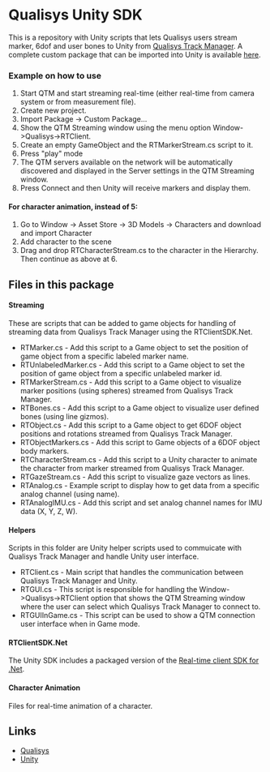 # Qualisys Unity SDK

This is a repository with Unity scripts that lets Qualisys users stream marker, 6dof and user bones to Unity from [Qualisys Track Manager](http://www.qualisys.com/products/software/qtm).
A complete custom package that can be imported into Unity is available [here](http://www.qualisys.com/download/Qualisys-Real-Time-Streaming.unitypackage).

### Example on how to use
1. Start QTM and start streaming real-time (either real-time from camera system or from measurement file).
2. Create new project.
3. Import Package -> Custom Package...
4. Show the QTM Streaming window using the menu option Window->Qualisys->RTClient.
5. Create an empty GameObject and the RTMarkerStream.cs script to it.
6. Press "play" mode
7. The QTM servers available on the network will be automatically discovered and displayed in the Server settings in the QTM Streaming window.
8. Press Connect and then Unity will receive markers and display them.

#### For character animation, instead of 5:
1. Go to Window -> Asset Store -> 3D Models -> Characters and download and import Character
2. Add character to the scene
3. Drag and drop RTCharacterStream.cs to the character in the Hierarchy.
Then continue as above at 6.

## Files in this package

#### Streaming
These are scripts that can be added to game objects for handling of streaming data from Qualisys Track Manager using the RTClientSDK.Net.
* RTMarker.cs - Add this script to a Game object to set the position of game object from a specific labeled marker name.
* RTUnlabeledMarker.cs - Add this script to a Game object to set the position of game object from a specific unlabeled marker id.
* RTMarkerStream.cs - Add this script to a Game object to visualize marker positions (using spheres) streamed from Qualisys Track Manager.
* RTBones.cs - Add this script to a Game object to visualize user defined bones (using line gizmos).
* RTObject.cs - Add this script to a Game object to get 6DOF object positions and rotations streamed from Qualisys Track Manager.
* RTObjectMarkers.cs - Add this script to Game objects of a 6DOF object body markers.
* RTCharacterStream.cs - Add this script to a Unity character to animate the character from marker streamed from Qualisys Track Manager.
* RTGazeStream.cs - Add this script to visualize gaze vectors as lines.
* RTAnalog.cs - Example script to display how to get data from a specific analog channel (using name).
* RTAnalogIMU.cs - Add this script and set analog channel names for IMU data (X, Y, Z, W).

#### Helpers
Scripts in this folder are Unity helper scripts used to commuicate with Qualisys Track Manager and handle Unity user interface.
* RTClient.cs - Main script that handles the communication between Qualisys Track Manager and Unity.
* RTGUI.cs - This script is responsible for handling the Window->Qualisys->RTClient option that shows the QTM Streaming window where the user can select which Qualisys Track Manager to connect to.
* RTGUIInGame.cs - This script can be used to show a QTM connection user interface when in Game mode.

#### RTClientSDK.Net
The Unity SDK includes a packaged version of the [Real-time client SDK for .Net](https://github.com/qualisys/RTClientSDK.Net).

#### Character Animation
Files for real-time animation of a character.

## Links
* [Qualisys](http://www.qualisys.com)
* [Unity](http://madewith.unity.com)
